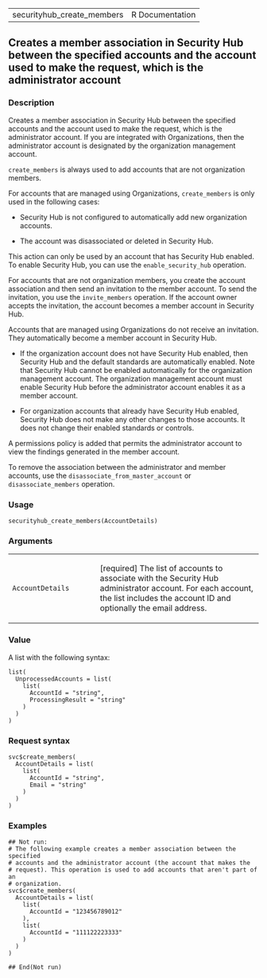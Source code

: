 <table style="width: 100%;">
<tbody>
<tr class="odd">
<td>securityhub_create_members</td>
<td style="text-align: right;">R Documentation</td>
</tr>
</tbody>
</table>

## Creates a member association in Security Hub between the specified accounts and the account used to make the request, which is the administrator account

### Description

Creates a member association in Security Hub between the specified
accounts and the account used to make the request, which is the
administrator account. If you are integrated with Organizations, then
the administrator account is designated by the organization management
account.

`create_members` is always used to add accounts that are not
organization members.

For accounts that are managed using Organizations, `create_members` is
only used in the following cases:

-   Security Hub is not configured to automatically add new organization
    accounts.

-   The account was disassociated or deleted in Security Hub.

This action can only be used by an account that has Security Hub
enabled. To enable Security Hub, you can use the `enable_security_hub`
operation.

For accounts that are not organization members, you create the account
association and then send an invitation to the member account. To send
the invitation, you use the `invite_members` operation. If the account
owner accepts the invitation, the account becomes a member account in
Security Hub.

Accounts that are managed using Organizations do not receive an
invitation. They automatically become a member account in Security Hub.

-   If the organization account does not have Security Hub enabled, then
    Security Hub and the default standards are automatically enabled.
    Note that Security Hub cannot be enabled automatically for the
    organization management account. The organization management account
    must enable Security Hub before the administrator account enables it
    as a member account.

-   For organization accounts that already have Security Hub enabled,
    Security Hub does not make any other changes to those accounts. It
    does not change their enabled standards or controls.

A permissions policy is added that permits the administrator account to
view the findings generated in the member account.

To remove the association between the administrator and member accounts,
use the `disassociate_from_master_account` or `disassociate_members`
operation.

### Usage

    securityhub_create_members(AccountDetails)

### Arguments

<table>
<colgroup>
<col style="width: 35%" />
<col style="width: 65%" />
</colgroup>
<tbody>
<tr class="odd">
<td><code
id="securityhub_create_members_:_AccountDetails">AccountDetails</code></td>
<td><p>[required] The list of accounts to associate with the Security
Hub administrator account. For each account, the list includes the
account ID and optionally the email address.</p></td>
</tr>
</tbody>
</table>

### Value

A list with the following syntax:

    list(
      UnprocessedAccounts = list(
        list(
          AccountId = "string",
          ProcessingResult = "string"
        )
      )
    )

### Request syntax

    svc$create_members(
      AccountDetails = list(
        list(
          AccountId = "string",
          Email = "string"
        )
      )
    )

### Examples

    ## Not run: 
    # The following example creates a member association between the specified
    # accounts and the administrator account (the account that makes the
    # request). This operation is used to add accounts that aren't part of an
    # organization.
    svc$create_members(
      AccountDetails = list(
        list(
          AccountId = "123456789012"
        ),
        list(
          AccountId = "111122223333"
        )
      )
    )

    ## End(Not run)
